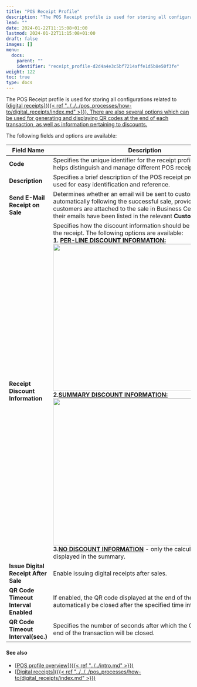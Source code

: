 ```yaml
---
title: "POS Receipt Profile"
description: "The POS Receipt profile is used for storing all configurations related to digital receipts."
lead: ""
date: 2024-01-22T11:15:08+01:00
lastmod: 2024-01-22T11:15:08+01:00
draft: false
images: []
menu:
  docs:
    parent: ""
    identifier: "receipt_profile-d2d4a4e3c5bf7214affe1d5b8e50f3fe"
weight: 122
toc: true
type: docs
---
```


The POS Receipt profile is used for storing all configurations related to [<ins>digital receipts<ins>]({{< ref "../../../pos_processes/how-to/digital_receipts/index.md" >}}). There are also several options which can be used for generating and displaying QR codes at the end of each transaction, as well as information pertaining to discounts.

The following fields and options are available:

| Field Name      | Description |
| ----------- | ----------- |
| **Code** | Specifies the unique identifier for the receipt profile. The code helps distinguish and manage different POS receipt profiles. |
| **Description** | Specifies a brief description of the POS receipt profile, that can be used for easy identification and reference. |
| **Send E-Mail Receipt on Sale** | Determines whether an email will be sent to customers automatically following the successful sale, provided that the customers are attached to the sale in Business Central, and that their emails have been listed in the relevant **Customer Card**. |
| **Receipt Discount Information** | Specifies how the discount information should be displayed on the receipt. The following options are available: </br> **1. <ins>PER-LINE DISCOUNT INFORMATION:<ins>** <image src="Images/per_line.PNG" width="500" height="400"> </br> **2.<ins>SUMMARY DISCOUNT INFORMATION:<ins>** <image src="Images/summary.PNG" width="500" height="400"> </br> **3.<ins>NO DISCOUNT INFORMATION<ins>** - only the calculation is displayed in the summary. | 
| **Issue Digital Receipt After Sale** | Enable issuing digital receipts after sales. |
| **QR Code Timeout Interval Enabled** | If enabled, the QR code displayed at the end of the transaction will automatically be closed after the specified time interval. | 
| **QR Code Timeout Interval(sec.)** | Specifies the number of seconds after which the QR code at the end of the transaction will be closed. |

#### See also

- [<ins>POS profile overview<ins>]({{< ref "../../intro.md" >}})
- [<ins>Digital receipts<ins>]({{< ref "../../../pos_processes/how-to/digital_receipts/index.md" >}})